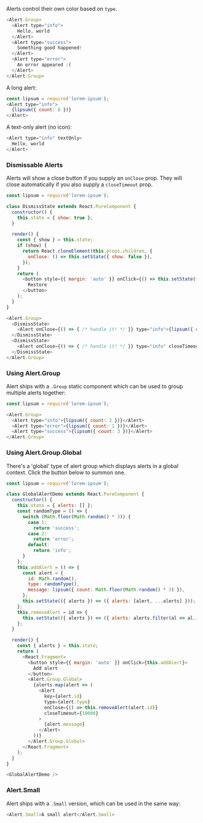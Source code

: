Alerts control their own color based on `type`.

```javascript
<Alert.Group>
  <Alert type="info">
    Hello, world
  </Alert>
  <Alert type="success">
    Something good happened!
  </Alert>
  <Alert type="error">
    An error appeared :(
  </Alert>
</Alert.Group>
```

A long alert:
```javascript
const lipsum = require('lorem-ipsum');
<Alert type="info">
  {lipsum({ count: 8 })}
</Alert>
```

A text-only alert (no icon):
```javascript
<Alert type="info" textOnly>
  Hello, world
</Alert>
```

### Dismissable Alerts

Alerts will show a close button if you supply an `onClose` prop. They will close automatically if you also supply a `closeTimeout` prop.

```javascript
const lipsum = require('lorem-ipsum');

class DismissState extends React.PureComponent {
  constructor() {
    this.state = { show: true };
  }

  render() {
    const { show } = this.state;
    if (show) {
      return React.cloneElement(this.props.children, {
        onClose: () => this.setState({ show: false }),
      });
    }
    return (
      <button style={{ margin: 'auto' }} onClick={() => this.setState({ show: true })}>
        Restore
      </button>
    );
  }
}

<Alert.Group>
  <DismissState>
    <Alert onClose={() => { /* handle it! */ }} type="info">{lipsum({ count: 3 })}</Alert>
  </DismissState>
  <DismissState>
    <Alert onClose={() => { /* handle it! */ }} type="info" closeTimeout={4000}>Closes automatically after 4 seconds</Alert>
  </DismissState>
</Alert.Group>
```

### Using Alert.Group

Alert ships with a `.Group` static component which can be used to group multiple alerts together:

```javascript
const lipsum = require('lorem-ipsum');

<Alert.Group>
  <Alert type="info">{lipsum({ count: 2 })}</Alert>
  <Alert type="error">{lipsum({ count: 1 })}</Alert>
  <Alert type="success">{lipsum({ count: 3 })}</Alert>
</Alert.Group>
```

### Using Alert.Group.Global

There's a 'global' type of alert group which displays alerts in a global context. Click the button below to summon one.

```javascript
const lipsum = require('lorem-ipsum');

class GlobalAlertDemo extends React.PureComponent {
  constructor() {
    this.state = { alerts: [] };
    const randomType = () => {
      switch (Math.floor(Math.random() * 3)) {
        case 1:
          return 'success';
        case 2:
          return 'error';
        default:
          return 'info';
      }
    };
    this.addAlert = () => {
      const alert = {
        id: Math.random(),
        type: randomType(),
        message: lipsum({ count: Math.floor(Math.random() * 3) }),
      };
      this.setState(({ alerts }) => ({ alerts: [alert, ...alerts] }));
    };
    this.removeAlert = id => {
      this.setState(({ alerts }) => ({ alerts: alerts.filter(al => al.id !== id ) }));
    };
  }

  render() {
    const { alerts } = this.state;
    return (
      <React.Fragment>
        <button style={{ margin: 'auto' }} onClick={this.addAlert}>
          Add alert
        </button>
        <Alert.Group.Global>
          {alerts.map(alert => (
            <Alert
              key={alert.id}
              type={alert.type}
              onClose={() => this.removeAlert(alert.id)}
              closeTimeout={10000}
            >
              {alert.message}
            </Alert>
          ))}
        </Alert.Group.Global>
      </React.Fragment>
    );
  }
}

<GlobalAlertDemo />
```

### Alert.Small

Alert ships with a `.Small` version, which can be used in the same way:

```javascript
<Alert.Small>A small alert</Alert.Small>
```
